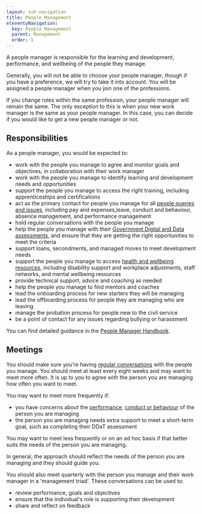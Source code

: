 ```yaml
---
layout: sub-navigation
title: People Management
eleventyNavigation:
  key: People Management
  parent: Management
  order: 1
---
```


A people manager is responsible for the learning and development, performance, and wellbeing of the people they manage.

Generally, you will not be able to choose your people manager, though if you have a preference, we will try to take it into account. You will be assigned a people manager when you join one of the professions.

If you change roles within the same profession, your people manager will remain the same. The only exception to this is when your new work manager is the same as your people manager. In this case, you can decide if you would like to get a new people manager or not.

## Responsibilities

As a people manager, you would be expected to:

- work with the people you manage to agree and monitor goals and objectives, in collaboration with their work manager
- work with the people you manage to identify learning and development needs and opportunities
- support the people you manage to access the right training, including apprenticeships and certifications
- act as the primary contact for people you manage for all [people queries and issues](https://intranet.justice.gov.uk/guidance/hr/), including pay and expenses,leave, conduct and behaviour, absence management, and performance management
- hold regular conversations with the people you manage
- help the people you manage with their [Government Digital and Data assessments](https://justiceuk.sharepoint.com/:u:/r/sites/knowthething/SitePages/GDD-Capability%20Assessment.aspx?csf=1&web=1&e=4nsCvB), and ensure that they are getting the right opportunities to meet the criteria
- support loans, secondments, and managed moves to meet development needs
- support the people you manage to access [health and wellbeing resources](https://intranet.justice.gov.uk/guidance/hr/support-and-wellbeing/), including disability support and workplace adjustments, staff networks, and mental wellbeing resources
- provide technical support, advice and coaching as needed
- help the people you manage to find mentors and coaches
- lead the onboarding process for new starters they will be managing
- lead the offboarding process for people they are managing who are leaving
- manage the probation process for people new to the civil service
- be a point of contact for any issues regarding bullying or harassment

You can find detailed guidance in the [People Manager Handbook](https://intranet.justice.gov.uk/guidance/hr/).

## Meetings

You should make sure you’re having [regular conversations](https://docs.google.com/document/d/1GNzN_ZJ1Ju4ac6HB3Py8mSh4PLkpL3OhEq1o5MnbvPg/edit#heading=h.uxbn3r5og6j4) with the people you manage. You should meet at least every eight weeks and may want to meet more often. It is up to you to agree with the person you are managing how often you want to meet.

You may want to meet more frequently if:

- you have concerns about the [performance](https://intranet.justice.gov.uk/guidance/hr/performance-management/), [conduct or behaviour](https://intranet.justice.gov.uk/guidance/hr/conduct-behaviour/) of the person you are managing
- the person you are managing needs extra support to meet a short-term goal, such as completing their DDaT assessment

You may want to meet less frequently or on an ad hoc basis if that better suits the needs of the person you are managing.

In general, the approach should reflect the needs of the person you are managing and they should guide you.

You should also meet quarterly with the person you manage and their work manager in a 'management triad'. These conversations can be used to:

- review performance, goals and objectives
- ensure that the individual's role is supporting their development
- share and reflect on feedback
